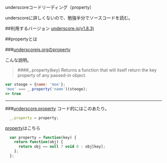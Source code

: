 underscoreコードリーディング（property）

underscoreに詳しくないので、勉強半分でソースコードを読む。



##利用するバージョン
[underscore.js(v1.8.3)](https://github.com/jashkenas/underscore/tree/1.8.3)


##propertyとは


###[underscorejs.orgのproperty](http://underscorejs.org/#property)

こんな説明。
>####_.property(key) 
>Returns a function that will itself return the key property of any passed-in object.



```javascript
var stooge = {name: 'moe'};
'moe' === _.property('name')(stooge);
=> true
```

------------- 


###[underscore.property](https://github.com/jashkenas/underscore/blob/1.8.3/underscore.js#L1305)
コード的にはこのあたり。

```javascript
  _.property = property;

```

[property](https://github.com/jashkenas/underscore/blob/1.8.3/underscore.js#L125)はこちら

```javascript
  var property = function(key) {
    return function(obj) {
      return obj == null ? void 0 : obj[key];
    };
  };

```
